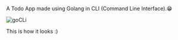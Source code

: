 A Todo App made using Golang in CLI (Command Line Interface).😁


![goCLi](https://github.com/user-attachments/assets/0660d867-a5b6-41e0-b8ec-b8951da1177c)



This is how it looks :)
